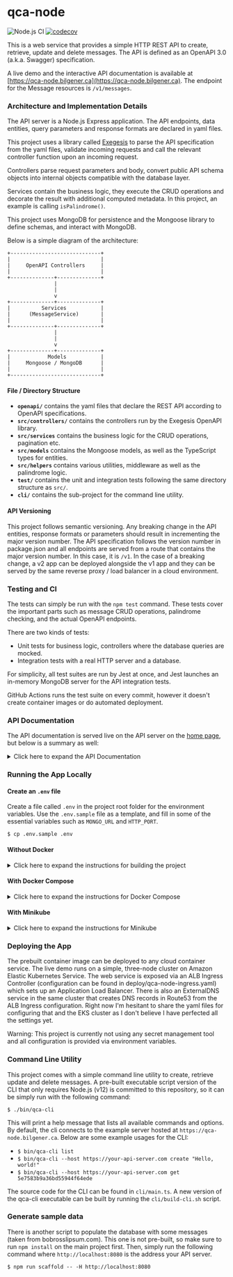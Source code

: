 # qca-node

![Node.js CI](https://github.com/oguzbilgener/qca-node/workflows/Node.js%20CI/badge.svg) [![codecov](https://codecov.io/gh/oguzbilgener/qca-node/branch/master/graph/badge.svg)](https://codecov.io/gh/oguzbilgener/qca-node)

This is a web service that provides a simple HTTP REST API to create, retrieve, update and delete messages. The API is defined as an OpenAPI 3.0 (a.k.a. Swagger) specification.

A live demo and the interactive API documentation is available at [https://qca-node.bilgener.ca](https://qca-node.bilgener.ca). The endpoint for the Message resources is `/v1/messages`.

### Architecture and Implementation Details

The API server is a Node.js Express application. The API endpoints, data entities, query parameters and response formats are declared in yaml files.

This project uses a library called [Exegesis](https://github.com/exegesis-js/exegesis) to parse the API specification from the yaml files, validate incoming requests and call the relevant controller function upon an incoming request.

Controllers parse request parameters and body, convert public API schema objects into internal objects compatible with the database layer.

Services contain the business logic, they execute the CRUD operations and decorate the result with additional computed metadata. In this project, an example is calling `isPalindrome()`.

This project uses MongoDB for persistence and the Mongoose library to define schemas, and interact with MongoDB.

Below is a simple diagram of the architecture:

```
+-----------------------------+
|                             |
|     OpenAPI Controllers     |
|                             |
+--------------+--------------+
               |
               |
               v
+--------------+--------------+
|          Services           |
|      (MessageService)       |
|                             |
+--------------+--------------+
               |
               |
               v
+--------------+--------------+
|            Models           |
|     Mongoose / MongoDB      |
|                             |
+-----------------------------+
```

#### File / Directory Structure

- **`openapi/`** contains the yaml files that declare the REST API according to OpenAPI specifications.
- **`src/controllers/`** contains the controllers run by the Exegesis OpenAPI library.
- **`src/services`** contains the business logic for the CRUD operations, pagination etc.
- **`src/models`** contains the Mongoose models, as well as the TypeScript types for entities.
- **`src/helpers`** contains various utilities, middleware as well as the palindrome logic.
- **`test/`** contains the unit and integration tests following the same directory structure as `src/`.
- **`cli/`** contains the sub-project for the command line utility.

#### API Versioning

This project follows semantic versioning. Any breaking change in the API entities, response formats or parameters should result in incrementing the major version number.
The API specification follows the version number in package.json and all endpoints are served from a route that contains the major version number. In this case, it is `/v1`. In the case of a breaking change, a v2 app can be deployed alongside the v1 app and they can be served by the same reverse proxy / load balancer in a cloud environment.

### Testing and CI

The tests can simply be run with the `npm test` command. These tests cover the important parts such as message CRUD operations, palindrome checking, and the actual OpenAPI endpoints.

There are two kinds of tests:

- Unit tests for business logic, controllers where the database queries are mocked.
- Integration tests with a real HTTP server and a database.

For simplicity, all test suites are run by Jest at once, and Jest launches an in-memory MongoDB server for the API integration tests.

GitHub Actions runs the test suite on every commit, however it doesn't create container images or do automated deployment.

### API Documentation

The API documentation is served live on the API server on the [home page](https://qca-node.bilgener.ca), but below is a summary as well:

<details><summary>Click here to expand the API Documentation</summary>

#### `GET /v1/messages`

Retrieve a list of messages, sorted in the descending order for the creation
date. In order to load the next page, provide the `afterId` query string parameter.
Returns a list of messages, paginated. You can load up to 1000 messages at once with the `limit` query string parameter.

Sample Response body with 1 item:

```json
{
  "lastId": "5e6e5461a712d52c732f7162",
  "hasMore": false,
  "items": [
    {
      "id": "5e6d938fbe47ac3a186940d9",
      "content": "Hello world!",
      "createdAt": "2020-03-14T21:00:00Z",
      "updatedAt": "2020-03-15T14:42:00Z",
      "palindrome": false
    }
  ]
}
```

In order to load the next page, make a request like `GET /v1/messages?afterId=5e6e5461a712d52c732f7162`.

#### `GET /v1/messages/{id}`

Retrieve a message by ID.

Sample Response body:

```json
{
  "id": "5e6d938fbe47ac3a186940d9",
  "content": "Hello world!",
  "createdAt": "2020-03-14T21:00:00Z",
  "updatedAt": "2020-03-15T14:42:00Z",
  "palindrome": false
}
```

#### `POST /v1/messages`

Create a new message with a nonempty content.

Request body:

```json
{
  "content": "Hello world!"
}
```

Response body:

```json
{
  "id": "5e6d938fbe47ac3a186940d9",
  "content": "Hello world!",
  "createdAt": "2020-03-14T21:00:00Z",
  "updatedAt": "2020-03-15T14:42:00Z",
  "palindrome": false
}
```

#### `PUT /v1/messages/{id}`

Update a message content.

Request body:

```json
{
  "content": "Hello world! 2"
}
```

Response:

```json
{
  "id": "5e6d938fbe47ac3a186940d9",
  "content": "Hello world! 2",
  "createdAt": "2020-03-14T21:00:00Z",
  "updatedAt": "2020-03-15T14:42:00Z",
  "palindrome": false
}
```

#### `DELETE /v1/messages/{id}`

Delete a message.

Response is HTTP 204.

</details>

### Running the App Locally

#### Create an `.env` file

Create a file called `.env` in the project root folder for the environment variables. Use the `.env.sample` file as a template, and fill in some of the essential variables such as `MONGO_URL` and `HTTP_PORT`.

`$ cp .env.sample .env`

#### Without Docker

<details><summary>Click here to expand the instructions for building the project</summary>

##### Prerequisites:

- Node 12 on a recent Linux or Mac OS system. I haven't tried running this app on Windows, at all.
- A MongoDB server running a recent version with an exposed port available to the app running on the localhost.
- The `.env` file with an available port number and the full MongoDB connection URI.

##### Build and Run

- Install the runtime and build time dependencies with:

  `$ npm install`

- Build the server application, then run it:

  `$ npm run build && npm devstart`

This will run the web server until you terminate the process. The web server should now be available at `http://localhost:8080`, if your port number is 8080.

</details>

#### With Docker Compose

<details><summary>Click here to expand the instructions for Docker Compose</summary>

- Create your `.env` file. Make sure the hostname for the MongoDB is the service name declared in the `docker-compose.yaml` file (mongo) and the port number in the .env file matches the exposed port for the web app in the `docker-compose.yaml` file.

- Start the web app and the database container in the background:

`$ docker-compose up -d`

Your app now should be available at the port you picked, such as `http://localhost:8080`.

To stop the app and the database containers and destroy them, run:

`$ docker-compose down`

</details>

#### With Minikube

<details><summary>Click here to expand the instructions for Minikube</summary>

- Instead of the `.env` file, edit the `deploy/qca-node.yaml` file if necessary. (sorry)

- Deploy the web app and the MongoDB service to your Minikube cluster:

  `$ kubectl apply -f deploy/qca-node.yaml -f deploy/mongo.yaml`

This will download and deploy a prebuilt image of the application from Docker Hub.

- Expose the web app's HTTP interface to your local machine:

  `$ minikube service --url qca-node-np`

This should print the address of the service that is currently running, like `http://192.168.99.101:30780`.

</details>

### Deploying the App

The prebuilt container image can be deployed to any cloud container service. The live demo runs on a simple, three-node cluster on Amazon Elastic Kubernetes Service. The web service is exposed via an ALB Ingress Controller (configuration can be found in deploy/qca-node-ingress.yaml) which sets up an Application Load Balancer. There is also an ExternalDNS service in the same cluster that creates DNS records in Route53 from the ALB Ingress configuration. Right now I'm hesitant to share the yaml files for configuring that and the EKS cluster as I don't believe I have perfected all the settings yet.

Warning: This project is currently not using any secret management tool and all configuration is provided via environment variables.


### Command Line Utility

This project comes with a simple command line utility to create, retrieve update and delete messages. A pre-built executable script version of the CLI that only requires Node.js (v12) is committed to this repository, so it can be simply run with the following command:

`$ ./bin/qca-cli`

This will print a help message that lists all available commands and options. By default, the cli connects to the example server hosted at `https://qca-node.bilgener.ca`. Below are some example usages for the CLI:

- `$ bin/qca-cli list`
- `$ bin/qca-cli --host https://your-api-server.com create "Hello, world!"`
- `$ bin/qca-cli --host https://your-api-server.com get 5e7583b9a36bd55944f64ede`

The source code for the CLI can be found in `cli/main.ts`.
A new version of the qca-cli executable can be built by running the `cli/build-cli.sh` script.

### Generate sample data

There is another script to populate the database with some messages (taken from bobrosslipsum.com). This one is not pre-built, so make sure to run `npm install` on the main project first.
Then, simply run the following command where `http://localhost:8080` is the address your API server.

`$ npm run scaffold -- -H http://localhost:8080`
